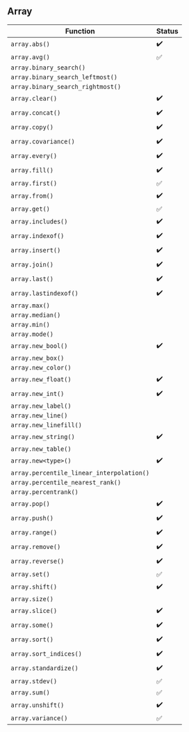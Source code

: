 ## Array

| Function                                  | Status |
| ----------------------------------------- | ------ |
| `array.abs()`                             | ✔️     |
| `array.avg()`                             | ✅     |
| `array.binary_search()`                   |        |
| `array.binary_search_leftmost()`          |        |
| `array.binary_search_rightmost()`         |        |
| `array.clear()`                           | ✔️     |
| `array.concat()`                          | ✔️     |
| `array.copy()`                            | ✔️     |
| `array.covariance()`                      | ✔️     |
| `array.every()`                           | ✔️     |
| `array.fill()`                            | ✔️     |
| `array.first()`                           | ✅     |
| `array.from()`                            | ✔️     |
| `array.get()`                             | ✅     |
| `array.includes()`                        | ✔️     |
| `array.indexof()`                         | ✔️     |
| `array.insert()`                          | ✔️     |
| `array.join()`                            | ✔️     |
| `array.last()`                            | ✔️     |
| `array.lastindexof()`                     | ✔️     |
| `array.max()`                             |        |
| `array.median()`                          |        |
| `array.min()`                             |        |
| `array.mode()`                            |        |
| `array.new_bool()`                        | ✔️     |
| `array.new_box()`                         |        |
| `array.new_color()`                       |        |
| `array.new_float()`                       | ✔️     |
| `array.new_int()`                         | ✔️     |
| `array.new_label()`                       |        |
| `array.new_line()`                        |        |
| `array.new_linefill()`                    |        |
| `array.new_string()`                      | ✔️     |
| `array.new_table()`                       |        |
| `array.new<type>()`                       | ✔️     |
| `array.percentile_linear_interpolation()` |        |
| `array.percentile_nearest_rank()`         |        |
| `array.percentrank()`                     |        |
| `array.pop()`                             | ✔️     |
| `array.push()`                            | ✔️     |
| `array.range()`                           | ✔️     |
| `array.remove()`                          | ✔️     |
| `array.reverse()`                         | ✔️     |
| `array.set()`                             | ✅     |
| `array.shift()`                           | ✔️     |
| `array.size()`                            |        |
| `array.slice()`                           | ✔️     |
| `array.some()`                            | ✔️     |
| `array.sort()`                            | ✔️     |
| `array.sort_indices()`                    | ✔️     |
| `array.standardize()`                     | ✔️     |
| `array.stdev()`                           | ✅     |
| `array.sum()`                             | ✅     |
| `array.unshift()`                         | ✔️     |
| `array.variance()`                        | ✅     |
